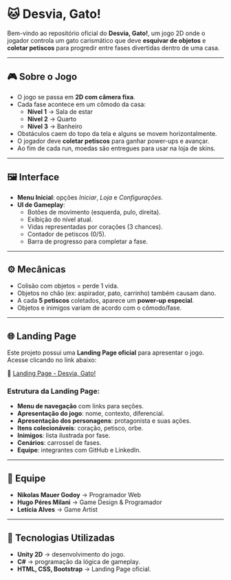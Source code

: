 # 🐱 Desvia, Gato!

Bem-vindo ao repositório oficial do **Desvia, Gato!**, um jogo 2D onde o jogador controla um gato carismático que deve **esquivar de objetos** e **coletar petiscos** para progredir entre fases divertidas dentro de uma casa.

---

## 🎮 Sobre o Jogo
- O jogo se passa em **2D com câmera fixa**.
- Cada fase acontece em um cômodo da casa:
  - **Nível 1** → Sala de estar  
  - **Nível 2** → Quarto  
  - **Nível 3** → Banheiro  
- Obstáculos caem do topo da tela e alguns se movem horizontalmente.
- O jogador deve **coletar petiscos** para ganhar power-ups e avançar.
- Ao fim de cada run, moedas são entregues para usar na loja de skins.

---

## 🖼️ Interface
- **Menu Inicial**: opções *Iniciar*, *Loja* e *Configurações*.  
- **UI de Gameplay**:  
  - Botões de movimento (esquerda, pulo, direita).  
  - Exibição do nível atual.  
  - Vidas representadas por corações (3 chances).  
  - Contador de petiscos (0/5).  
  - Barra de progresso para completar a fase.  

---

## ⚙️ Mecânicas
- Colisão com objetos = perde 1 vida.  
- Objetos no chão (ex: aspirador, pato, carrinho) também causam dano.  
- A cada **5 petiscos** coletados, aparece um **power-up especial**.  
- Objetos e inimigos variam de acordo com o cômodo/fase.  

---

## 🌐 Landing Page
Este projeto possui uma **Landing Page oficial** para apresentar o jogo.  
Acesse clicando no link abaixo:  

🔗 [Landing Page - Desvia, Gato!](https://github.com/NikolasGodoy/Desvia-Gato-)

### Estrutura da Landing Page:
- **Menu de navegação** com links para seções.  
- **Apresentação do jogo**: nome, contexto, diferencial.  
- **Apresentação dos personagens**: protagonista e suas ações.  
- **Itens colecionáveis**: coração, petisco, orbe.  
- **Inimigos**: lista ilustrada por fase.  
- **Cenários**: carrossel de fases.  
- **Equipe**: integrantes com GitHub e LinkedIn.  

---

## 👥 Equipe
- **Nikolas Mauer Godoy** → Programador Web  
- **Hugo Péres Milani** → Game Design & Programador  
- **Letícia Alves** → Game Artist  

---

## 🚀 Tecnologias Utilizadas
- **Unity 2D** → desenvolvimento do jogo.  
- **C#** → programação da lógica de gameplay.  
- **HTML, CSS, Bootstrap** → Landing Page oficial.  

